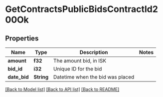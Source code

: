 # GetContractsPublicBidsContractId200Ok

## Properties

Name | Type | Description | Notes
------------ | ------------- | ------------- | -------------
**amount** | **f32** | The amount bid, in ISK | 
**bid_id** | **i32** | Unique ID for the bid | 
**date_bid** | **String** | Datetime when the bid was placed | 

[[Back to Model list]](../README.md#documentation-for-models) [[Back to API list]](../README.md#documentation-for-api-endpoints) [[Back to README]](../README.md)


